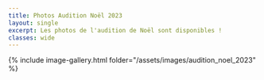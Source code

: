 ```yaml
---
title: Photos Audition Noël 2023
layout: single
excerpt: Les photos de l'audition de Noël sont disponibles !
classes: wide
---
```


{% include image-gallery.html folder="/assets/images/audition_noel_2023" %}
